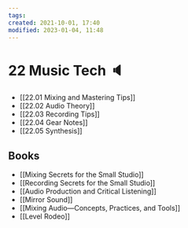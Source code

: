 ```yaml
---
tags:
created: 2021-10-01, 17:40
modified: 2023-01-04, 11:48
---
```


# 22 Music Tech 🔈
- [[22.01 Mixing and Mastering Tips]]
- [[22.02 Audio Theory]]
- [[22.03 Recording Tips]]
- [[22.04 Gear Notes]]
- [[22.05 Synthesis]]

## Books
- [[Mixing Secrets for the Small Studio]]
- [[Recording Secrets for the Small Studio]]
- [[Audio Production and Critical Listening]]
- [[Mirror Sound]]
- [[Mixing Audio—Concepts, Practices, and Tools]]
- [[Level Rodeo]]